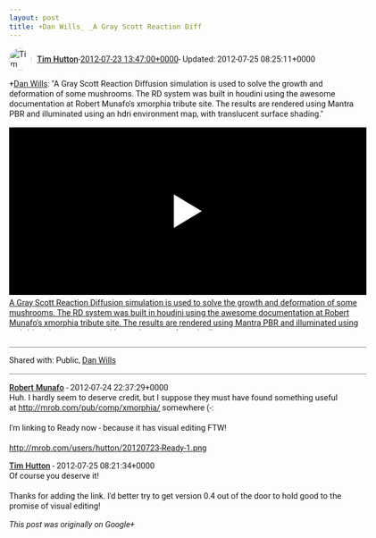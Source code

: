 ```yaml
---
layout: post
title: +Dan Wills_ _A Gray Scott Reaction Diff
---
```


<html><head><meta charset="utf-8"><title>&lt;span class=&quot;proflinkWrapper&quot;&gt;&lt;span class=&quot;proflinkPrefix&quot;&gt;+&lt;/span&gt;&lt;a class=&quot;...</title><style>body {font: 11pt Roboto, Arial, sans-serif; max-width: 640px; margin: 24px;}.author-photo {border-radius: 50%; margin-right: 10px; width: 40px;}.author {font-weight: 500;}.main-content {margin: 15px 0 15px;}.post-title {font-weight: bold;}.location {display: block; margin-top: 15px;}.location img {float: left; margin-right: 5px; width: 20px;}.media-link {display: inline-block; max-width: 100%; vertical-align: top;}.media-link p {margin-top: 5px; max-height: 4em; overflow: scroll;}.media {max-height: 100vh; max-width: 100%;}.video-placeholder {background: black; display: flex; height: 300px; max-width: 100%; width: 640px;}.play-icon {border-bottom: 30px solid transparent; border-left: 50px solid white; border-top: 30px solid transparent; color: white; margin: auto;}.album {max-height: 800px; overflow: scroll; width: calc(100vw - 48px);}.album .media-link {margin-right: 5px; max-width: 250px;}.album .media {max-height: 250px;}.link-embed {border-top: 1px solid lightgrey; display: block; margin-top: 20px;}.link-embed img {max-width: 100%;}.inline-link-embed {display: block;}.inline-link-embed img {vertical-align: middle;}.link-title {display: inline-block; font-size: medium; font-weight: 300; padding-left: 1em;}.reshare-attribution {display: block; font-weight: bold; margin-bottom: 10px;}.poll-image {margin-bottom: 5px; max-height: 300px; max-width: 500px;}.poll-choice {align-items: center; display: flex; margin-bottom: 5px; max-width: 500px;}.poll-choice-percentage {background-color: lightblue; height: 100%; left: 0; position: absolute; z-index: -1;}.poll-choice-selected {margin-right: 5px;}.poll-choice-results {border: 1px solid lightgray; border-radius: 5px; display: flex; line-height: 40px; overflow: hidden; padding: 0 8px; position: relative;}.poll-choice-results, .poll-choice-description {flex-grow: 1; margin-right: 10px;}.poll-choice-image {width: 100%;}.poll-choice-image, .poll-choice-image img {max-height: 40px; max-width: 100px;}.poll-choice-votes {max-height: 100px; overflow: auto;}.plus-entity-embed {color: black; display: block; text-decoration: none;}.plus-entity-embed-cover-photo {max-height: 300px; max-width: 100%;}.plus-entity-embed-info {padding: 0 1em 1em;}.plus-entity-embed-info h2 {font-weight: 500; margin: 10px 0;}.plus-entity-embed-info p {font-size: small; margin: 0;}.collection-owner-avatar {border-radius: 50%; border: 2px solid white; height: 40px; margin-top: -22px;}.visibility {padding: 1em 0; border-top: 1px solid grey;}.post-activity {padding: 1em 0; border-top: 1px solid grey;}.comments {border-top: 1px solid gray; padding-top: 1em;}.comment + .comment {margin-top: 1em;}.comment .media-link, .comment .inline-link-embed {margin-top: 5px;}</style></head><body><div style="margin-bottom:1em;"><div style="display:flex; align-items:center"><img class="author-photo" src="https://lh4.googleusercontent.com/-epo4ZZKNqEw/AAAAAAAAAAI/AAAAAAAAVSU/qu3LpcHEnoQ/s64-c/photo.jpg" alt="Tim Hutton"><a href="https://plus.google.com/+TimHutton" target="_blank" class="author">Tim Hutton</a> - <a target="_blank" href="https://plus.google.com/+TimHutton/posts/Ns1UuYMPSVE">2012-07-23 13:47:00+0000</a><span> - Updated: 2012-07-25 08:25:11+0000</span></div><div class="main-content"><span class="proflinkWrapper"><span class="proflinkPrefix">+</span><a class="proflink bidi_isolate" href="https://plus.google.com/110633829144783649071" oid="110633829144783649071" >Dan Wills</a></span>: &quot;A Gray Scott Reaction Diffusion simulation is used to solve the growth and deformation of some mushrooms. The RD system was built in houdini using the awesome documentation at Robert Munafo&#39;s xmorphia tribute site. The results are rendered using Mantra PBR and illuminated using an hdri environment map, with translucent surface shading.&quot;</div><a href="http://www.youtube.com/watch?v=t9cnsnYhOas" target="_blank" class="media-link"><div class="video-placeholder" title="A Gray Scott Reaction Diffusion simulation is used to solve the growth and deformation of some mushrooms. The RD system was built in houdini using the awesome documentation at Robert Munafo&#39;s xmorphia tribute site. The results are rendered using Mantra PBR and illuminated using an hdri environment map, with translucent surface shading."><span class="play-icon"></span></div><p>A Gray Scott Reaction Diffusion simulation is used to solve the growth and deformation of some mushrooms. The RD system was built in houdini using the awesome documentation at Robert Munafo&#39;s xmorphia tribute site. The results are rendered using Mantra PBR and illuminated using an hdri environment map, with translucent surface shading.</p></a></div><div class="visibility">Shared with: Public, <a href="https://plus.google.com/110633829144783649071">Dan Wills</a></div><div class="comments"><div class="comment"><a target="_blank" href="https://plus.google.com/+RobertMunafo" class="author">Robert Munafo</a><span class="time"> - 2012-07-24 22:37:29+0000</span><div class="comment-content">Huh. I hardly seem to deserve credit, but I suppose they must have found something useful at <a rel="nofollow" target="_blank" href="http://mrob.com/pub/comp/xmorphia/" class="ot-anchor bidi_isolate" jslog="10929; track:click" dir="ltr">http://mrob.com/pub/comp/xmorphia/</a> somewhere (-:<br><br>I&#39;m linking to Ready now - because it has visual editing FTW!<br><br><a rel="nofollow" target="_blank" href="http://mrob.com/users/hutton/20120723-Ready-1.png" class="ot-anchor bidi_isolate" jslog="10929; track:click" dir="ltr">http://mrob.com/users/hutton/20120723-Ready-1.png</a></div></div><div class="comment"><a target="_blank" href="https://plus.google.com/+TimHutton" class="author">Tim Hutton</a><span class="time"> - 2012-07-25 08:21:34+0000</span><div class="comment-content">Of course you deserve it!<br><br>Thanks for adding the link. I&#39;d better try to get version 0.4 out of the door to hold good to the promise of visual editing!</div></div></div></body></html>

<i>This post was originally on Google+</i>